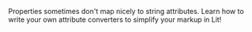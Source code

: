 Properties sometimes don't map nicely to string attributes. Learn how to write your own attribute converters to simplify your markup in Lit!